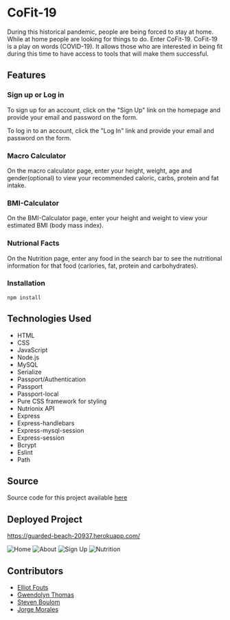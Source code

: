 # CoFit-19

During this historical pandemic, people are being forced to stay at home. While at home people are looking for things to do. Enter CoFit-19. CoFit-19 is a play on words (COVID-19). It allows those who are interested in being fit during this time to have access to tools that will make them successful.

## Features

### Sign up or Log in

To sign up for an account, click on the "Sign Up" link on the homepage and provide your email and password on the form.

To log in to an account, click the "Log In" link and provide your email and password on the form.

### Macro Calculator

On the macro calculator page, enter your height, weight, age and gender(optional) to view your recommended caloric, carbs, protein and fat intake.

### BMI-Calculator

On the BMI-Calculator page, enter your height and weight to view your estimated BMI (body mass index).

### Nutrional Facts

On the Nutrition page, enter any food in the search bar to see the nutritional information for that food (carlories, fat, protein and carbohydrates).

### Installation

```npm install```

## Technologies Used

- HTML
- CSS
- JavaScript
- Node.js
- MySQL
- Serialize
- Passport/Authentication
- Passport
- Passport-local
- Pure CSS framework for styling
- Nutrionix API
- Express
- Express-handlebars
- Express-mysql-session
- Express-session
- Bcrypt
- Eslint
- Path

## Source

Source code for this project available [here](https://github.com/elliotfouts/project-2)

## Deployed Project

https://guarded-beach-20937.herokuapp.com/

![Home](https://user-images.githubusercontent.com/57970306/87480061-70dbfc00-c5e1-11ea-9002-afc4f7866022.PNG)
![About](https://user-images.githubusercontent.com/57970306/87480556-653d0500-c5e2-11ea-8fbe-abf66e44f9e3.PNG)
![Sign Up](https://user-images.githubusercontent.com/57970306/87480337-f5c71580-c5e1-11ea-93e5-31e190eef7af.PNG)
![Nutrition](https://user-images.githubusercontent.com/57970306/87473666-ac24fd80-c5d6-11ea-95f0-3d2eea298dee.PNG)

## Contributors

-  [Elliot Fouts](https://github.com/elliotfouts)
-  [Gwendolyn Thomas](https://github.com/gwenniegwen)
-  [Steven Boulom](https://github.com/sboulom)
-  [Jorge Morales](https://github.com/jmorales113)
